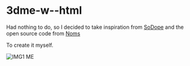 # 3dme-w--html

Had nothing to do, so I decided to take inspiration from [SoDope](https://forum.cfx.re/t/release-paid-sodope-3dme-3ddo-3dmed/3877323) 
and the open source code from [Noms](https://forum.cfx.re/t/fork-free-standalone-3dme-html-fork/3895219) 

To create it myself.

![IMG1 ME](https://media.discordapp.net/attachments/710238473319219241/892462230057156618/unknown.png)
